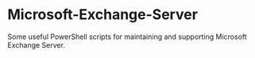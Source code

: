 # Microsoft-Exchange-Server
Some useful PowerShell scripts for maintaining and supporting Microsoft Exchange Server.
